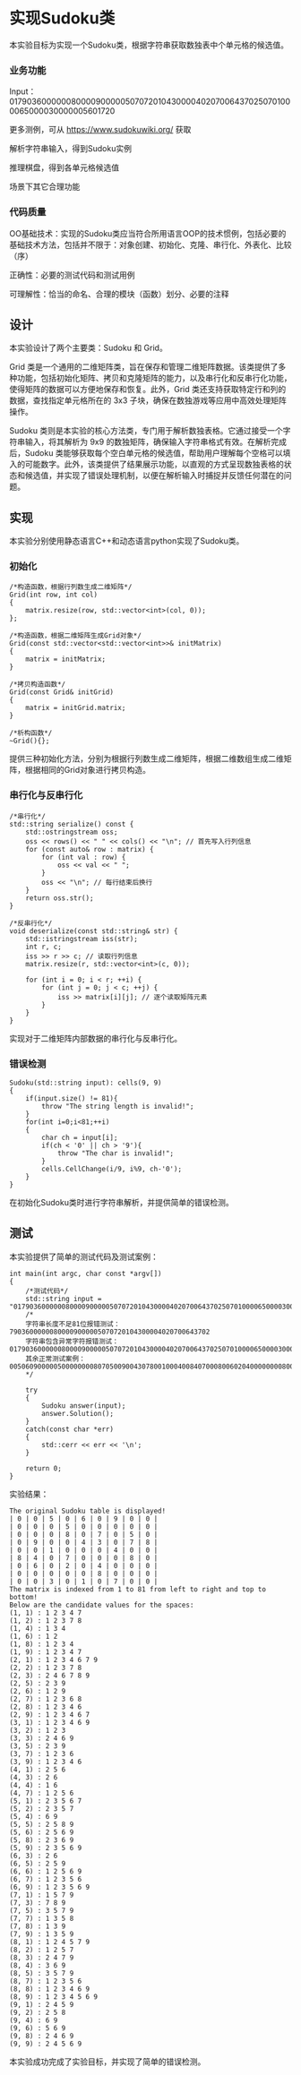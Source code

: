 # 实现Sudoku类

本实验目标为实现一个Sudoku类，根据字符串获取数独表中个单元格的候选值。

### 业务功能

Input：017903600000080000900000507072010430000402070064370250701000065000030000005601720 

更多测例，可从 https://www.sudokuwiki.org/ 获取

解析字符串输入，得到Sudoku实例

推理棋盘，得到各单元格候选值

场景下其它合理功能

### 代码质量

OO基础技术：实现的Sudoku类应当符合所用语言OOP的技术惯例，包括必要的基础技术方法，包括并不限于：对象创建、初始化、克隆、串行化、外表化、比较（序）

正确性：必要的测试代码和测试用例

可理解性：恰当的命名、合理的模块（函数）划分、必要的注释

## 设计

本实验设计了两个主要类：Sudoku 和 Grid。

Grid 类是一个通用的二维矩阵类，旨在保存和管理二维矩阵数据。该类提供了多种功能，包括初始化矩阵、拷贝和克隆矩阵的能力，以及串行化和反串行化功能，使得矩阵的数据可以方便地保存和恢复。此外，Grid 类还支持获取特定行和列的数据，查找指定单元格所在的 3x3 子块，确保在数独游戏等应用中高效处理矩阵操作。

Sudoku 类则是本实验的核心方法类，专门用于解析数独表格。它通过接受一个字符串输入，将其解析为 9x9 的数独矩阵，确保输入字符串格式有效。在解析完成后，Sudoku 类能够获取每个空白单元格的候选值，帮助用户理解每个空格可以填入的可能数字。此外，该类提供了结果展示功能，以直观的方式呈现数独表格的状态和候选值，并实现了错误处理机制，以便在解析输入时捕捉并反馈任何潜在的问题。

## 实现

本实验分别使用静态语言C++和动态语言python实现了Sudoku类。

### 初始化

```
/*构造函数，根据行列数生成二维矩阵*/
Grid(int row, int col)
{
    matrix.resize(row, std::vector<int>(col, 0));
};

/*构造函数，根据二维矩阵生成Grid对象*/
Grid(const std::vector<std::vector<int>>& initMatrix)
{
    matrix = initMatrix;
}

/*拷贝构造函数*/
Grid(const Grid& initGrid)
{
    matrix = initGrid.matrix;
}

/*析构函数*/
~Grid(){};
```
提供三种初始化方法，分别为根据行列数生成二维矩阵，根据二维数组生成二维矩阵，根据相同的Grid对象进行拷贝构造。

### 串行化与反串行化

```
/*串行化*/
std::string serialize() const {
    std::ostringstream oss;
    oss << rows() << " " << cols() << "\n"; // 首先写入行列信息
    for (const auto& row : matrix) {
        for (int val : row) {
            oss << val << " ";
        }
        oss << "\n"; // 每行结束后换行
    }
    return oss.str();
}

/*反串行化*/
void deserialize(const std::string& str) {
    std::istringstream iss(str);
    int r, c;
    iss >> r >> c; // 读取行列信息
    matrix.resize(r, std::vector<int>(c, 0));

    for (int i = 0; i < r; ++i) {
        for (int j = 0; j < c; ++j) {
            iss >> matrix[i][j]; // 逐个读取矩阵元素
        }
    }
}
```
实现对于二维矩阵内部数据的串行化与反串行化。

### 错误检测

```
Sudoku(std::string input): cells(9, 9)
{
    if(input.size() != 81){
        throw "The string length is invalid!";
    }
    for(int i=0;i<81;++i)
    {
        char ch = input[i];
        if(ch < '0' || ch > '9'){
            throw "The char is invalid!";
        }
        cells.CellChange(i/9, i%9, ch-'0');
    }
}
```
在初始化Sudoku类时进行字符串解析，并提供简单的错误检测。

## 测试

本实验提供了简单的测试代码及测试案例：
```
int main(int argc, char const *argv[])
{
    /*测试代码*/
    std::string input = "017903600000080000900000507072010430000402070064370250701000065000030000005601720";
    /*
    字符串长度不足81位报错测试：79036000000800009000005070720104300004020700643702
    字符串包含异常字符报错测试：01790360000008000090000050707201043000040207006437025070100006500003000000560172a
    其余正常测试案例：005060900000500000000807050090043078001000400840700080060204000000008000003010700
    */

    try
    {
        Sudoku answer(input);
        answer.Solution();
    }
    catch(const char *err)
    {
        std::cerr << err << '\n';
    }
    
    return 0;
}
```

实验结果：
```
The original Sudoku table is displayed!
| 0 | 0 | 5 | 0 | 6 | 0 | 9 | 0 | 0 |
| 0 | 0 | 0 | 5 | 0 | 0 | 0 | 0 | 0 |
| 0 | 0 | 0 | 8 | 0 | 7 | 0 | 5 | 0 |
| 0 | 9 | 0 | 0 | 4 | 3 | 0 | 7 | 8 |
| 0 | 0 | 1 | 0 | 0 | 0 | 4 | 0 | 0 |
| 8 | 4 | 0 | 7 | 0 | 0 | 0 | 8 | 0 |
| 0 | 6 | 0 | 2 | 0 | 4 | 0 | 0 | 0 |
| 0 | 0 | 0 | 0 | 0 | 8 | 0 | 0 | 0 |
| 0 | 0 | 3 | 0 | 1 | 0 | 7 | 0 | 0 |
The matrix is indexed from 1 to 81 from left to right and top to bottom!
Below are the candidate values for the spaces:
(1, 1) : 1 2 3 4 7
(1, 2) : 1 2 3 7 8
(1, 4) : 1 3 4
(1, 6) : 1 2
(1, 8) : 1 2 3 4
(1, 9) : 1 2 3 4 7
(2, 1) : 1 2 3 4 6 7 9
(2, 2) : 1 2 3 7 8
(2, 3) : 2 4 6 7 8 9
(2, 5) : 2 3 9
(2, 6) : 1 2 9
(2, 7) : 1 2 3 6 8
(2, 8) : 1 2 3 4 6
(2, 9) : 1 2 3 4 6 7
(3, 1) : 1 2 3 4 6 9
(3, 2) : 1 2 3
(3, 3) : 2 4 6 9
(3, 5) : 2 3 9
(3, 7) : 1 2 3 6
(3, 9) : 1 2 3 4 6
(4, 1) : 2 5 6
(4, 3) : 2 6
(4, 4) : 1 6
(4, 7) : 1 2 5 6
(5, 1) : 2 3 5 6 7
(5, 2) : 2 3 5 7
(5, 4) : 6 9
(5, 5) : 2 5 8 9
(5, 6) : 2 5 6 9
(5, 8) : 2 3 6 9
(5, 9) : 2 3 5 6 9
(6, 3) : 2 6
(6, 5) : 2 5 9
(6, 6) : 1 2 5 6 9
(6, 7) : 1 2 3 5 6
(6, 9) : 1 2 3 5 6 9
(7, 1) : 1 5 7 9
(7, 3) : 7 8 9
(7, 5) : 3 5 7 9
(7, 7) : 1 3 5 8
(7, 8) : 1 3 9
(7, 9) : 1 3 5 9
(8, 1) : 1 2 4 5 7 9
(8, 2) : 1 2 5 7
(8, 3) : 2 4 7 9
(8, 4) : 3 6 9
(8, 5) : 3 5 7 9
(8, 7) : 1 2 3 5 6
(8, 8) : 1 2 3 4 6 9
(8, 9) : 1 2 3 4 5 6 9
(9, 1) : 2 4 5 9
(9, 2) : 2 5 8
(9, 4) : 6 9
(9, 6) : 5 6 9
(9, 8) : 2 4 6 9
(9, 9) : 2 4 5 6 9
```

本实验成功完成了实验目标，并实现了简单的错误检测。